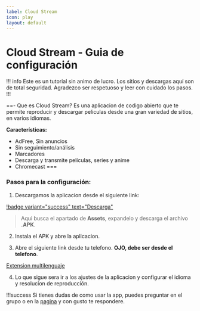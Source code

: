 ```yaml
---
label: Cloud Stream
icon: play
layout: default
---
```


# Cloud Stream - Guia de configuración

!!! info Este es un tutorial sin animo de lucro. Los sitios y descargas aquí son de total seguridad.
Agradezco ser respetuoso y leer con cuidado los pasos.
!!!

==- Que es Cloud Stream?
Es una aplicacion de codigo abierto que te permite reproducir y descargar peliculas desde una gran variedad de sitios, en varios idiomas. 

**Características:**
- AdFree, Sin anuncios
- Sin seguimiento/análisis
- Marcadores
- Descarga y transmite películas, series y anime
- Chromecast
===

### **Pasos para la configuración:**

1. Descargamos la aplicacion desde el siguiente link: 

[!badge variant="success" text="Descarga"](https://mustardchef.github.io/CS3SiteArchive/install/)

> Aqui busca el apartado de **Assets**, expandelo y descarga el archivo **.APK**.

2. Instala el APK y abre la aplicacion.

3. Abre el siguiente link desde tu telefono. **OJO, debe ser desde el telefono**.

[Extension multilenguaje](https://raw.githubusercontent.com/MustardChef/CS3SiteArchive/master/extensions/multi.json)

4. Lo que sigue sera ir a los ajustes de la aplicacion y configurar el idioma y resolucion de reproducción.

!!!success Si tienes dudas de como usar la app, puedes preguntar en el grupo o en la [pagina](https://www.facebook.com/dex.noir.room) y con gusto te respondere.


